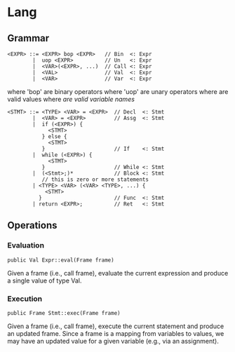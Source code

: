 # Lang

## Grammar

```
<EXPR> ::= <EXPR> bop <EXPR>   // Bin  <: Expr
        |  uop <EXPR>          // Un   <: Expr
        |  <VAR>(<EXPR>, ...)  // Call <: Expr
        |  <VAL>               // Val  <: Expr
        |  <VAR>               // Var  <: Expr
```

where 'bop' are binary operators
where 'uop' are unary operators
where <VAL> are valid values
where <VAR> are valid variable names

```
<STMT> ::= <TYPE> <VAR> = <EXPR>  // Decl  <: Stmt
        |  <VAR> = <EXPR>         // Assg  <: Stmt
        |  if (<EXPR>) {
             <STMT>
           } else {
             <STMT>
           }                      // If    <: Stmt
        |  while (<EXPR>) {
             <STMT>
           }                      // While <: Stmt
        |  (<Stmt>;)*             // Block <: Stmt
           // this is zero or more statements
        | <TYPE> <VAR> (<VAR> <TYPE>, ...) {
            <STMT>
          }                       // Func  <: Stmt
        | return <EXPR>;          // Ret   <: Stmt
```

## Operations

### Evaluation

```
public Val Expr::eval(Frame frame)
```

Given a frame (i.e., call frame), evaluate the current expression and produce a single value of type Val.


### Execution

```
public Frame Stmt::exec(Frame frame)
```

Given a frame (i.e., call frame), execute the current statement and produce an updated frame.  Since a frame is a mapping from variables to values, we may have an updated value for a given variable (e.g., via an assignment).